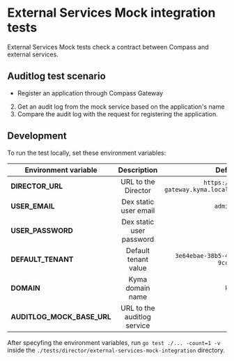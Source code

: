 #  External Services Mock integration tests

External Services Mock tests check a contract between Compass and external services. 

## Auditlog test scenario
- Register an application through Compass Gateway
2. Get an audit log from the mock service based on the application's name
3. Compare the audit log with the request for registering the application.

## Development

To run the test locally, set these environment variables:

| Environment variable   |      Description      |  Default value |
|----------|:-------------:|------:|
| **DIRECTOR_URL** |  URL to the Director | `https://compass-gateway.kyma.local/director` |
| **USER_EMAIL** |    Dex static user email   |   `admin@kyma.cx` |
| **USER_PASSWORD** |    Dex static user password   |   - |
| **DEFAULT_TENANT** | Default tenant value |    `3e64ebae-38b5-46a0-b1ed-9ccee153a0ae` |
| **DOMAIN** | Kyma domain name |    `kyma.local` |
| **AUDITLOG_MOCK_BASE_URL** | URL to the auditlog service | - |

After specyfing the environment variables, run `go test ./... -count=1 -v` inside the `./tests/director/external-services-mock-integration` directory.
